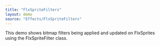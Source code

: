 ```yaml
---
title: "FlxSpriteFilters"
layout: demo
source: "Effects/FlxSpriteFilters"
---
```


This demo shows bitmap filters being applied and updated on FlxSprites using the FlxSpriteFilter class.
